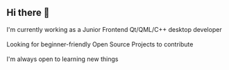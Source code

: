## Hi there 👋
I'm currently working as a Junior Frontend Qt/QML/C++ desktop developer</br>
</br>
Looking for beginner-friendly Open Source Projects to contribute </br>
</br>
I'm always open to learning new things
